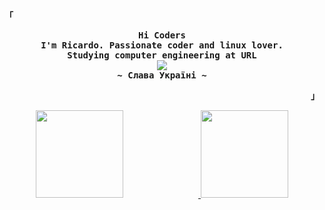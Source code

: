 
<p align="left"><strong><samp style="font-family: Roboto, sans-serif;">「</samp></strong></p>
  <p align="center">
    <samp>
      <b>
        Hi Coders
      <br>
        I'm Ricardo. Passionate coder and linux lover.
        <br>
        Studying computer engineering at URL
      </b>
      <br>
        <image src="https://readme-typing-svg.herokuapp.com?font=Iosevka&size=16&color=F787DAFF&center=true&width=410&height=45&lines=Welcome+to+my+GitHub+profile!">
      <br>
      <b>
         ~ Слава Україні ~
      </b>
    </samp>
  </p>
<p align="right"><strong><samp style="font-family: Roboto, sans-serif;">」</samp></strong></p>


<p align="center">
  <a href="https://github.com/hayyrs66">
    <img height="140em" src="https://github-readme-stats.vercel.app/api/top-langs/?username=hayyrs66&layout=compact&theme=omni&custom_title=Used%20Languages&bg_color=0D1117&title_color=F787DAFF&text_color=FFFFFF&border_color=F787DAFF" style="margin-right: 120px;" />
    <img height="140em" src="https://github-readme-stats.vercel.app/api?username=hayyrs66&show_icons=true&count_private=true&hide=stars&bg_color=0D1117&title_color=F787DAFF&icon_color=F787DAFF&text_color=FFFFFF&border_color=F787DAFF&custom_title=GitHub%20Stats"/>
  </a>
</p>




